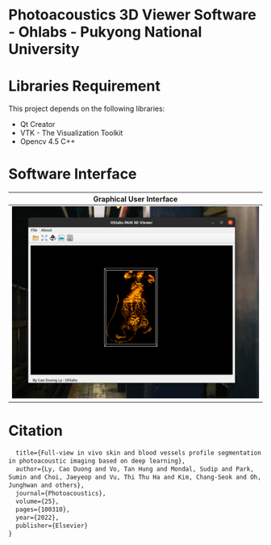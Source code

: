 # Photoacoustics 3D Viewer Software - Ohlabs - Pukyong National University
# **Libraries Requirement**
This project depends on the following libraries:
- Qt Creator
- VTK - The Visualization Toolkit
- Opencv 4.5 C++
# **Software Interface**
Graphical User Interface |
--- | 
![plot](pam3dviewer.png) | 
# **Citation**
```@article{ly2022full,
  title={Full-view in vivo skin and blood vessels profile segmentation in photoacoustic imaging based on deep learning},
  author={Ly, Cao Duong and Vo, Tan Hung and Mondal, Sudip and Park, Sumin and Choi, Jaeyeop and Vu, Thi Thu Ha and Kim, Chang-Seok and Oh, Junghwan and others},
  journal={Photoacoustics},
  volume={25},
  pages={100310},
  year={2022},
  publisher={Elsevier}
}
